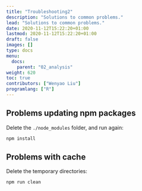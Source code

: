 ```yaml
---
title: "Troubleshooting2"
description: "Solutions to common problems."
lead: "Solutions to common problems."
date: 2020-11-12T15:22:20+01:00
lastmod: 2020-11-12T15:22:20+01:00
draft: false
images: []
type: docs
menu: 
  docs:
    parent: "02_analysis"
weight: 620
toc: true
contributors: ["Wenyao Liu"]
programlang: ["R"]
---
```


## Problems updating npm packages

Delete the `./node_modules` folder, and run again:

```bash
npm install
```

## Problems with cache

Delete the temporary directories:

```bash
npm run clean
```

